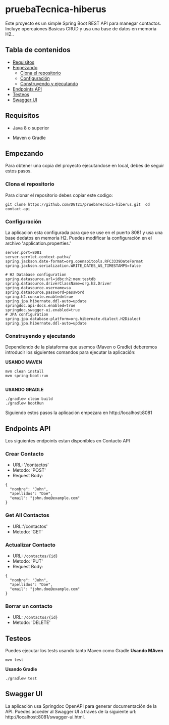 # pruebaTecnica-hiberus

Este proyecto es un simple Spring Boot REST API para manegar contactos. Incluye opercaiones Basicas CRUD y usa una base de datos en memoria H2..

## Tabla de contenidos
* [Requisitos](#requisitos)
* [Empezando](#empezando)
  * [Clona el repositorio  ](#clona-el-repositorio)
  * [Configuración](#configuración)
  * [Construyendo y ejecutando](#construyendo-y-ejecutando)
* [Endpoints API](#endpoints-api)
* [Testeos](#testeos)
* [Swagger UI](#swagger-ui)

## Requisitos

* Java 8 o superior

* Maven o Gradle

## Empezando

Para obtener una copia del proyecto ejecutandose en local, debes de seguir estos pasos.

### Clona el repositorio
Para clonar el repositorio debes copiar este codigo:

```    
git clone https://github.com/DGT21/pruebaTecnica-hiberus.git  cd contact-api
```

### Configuración

La aplicacion esta configurada para que se use en el puerto 8081 y usa una base dedatos en     memoria H2. Puedes modificar la configuración en el archivo 'application.properties.'

  ```
  server.port=8081
  server.servlet.context-path=/
  spring.jackson.date-format=org.openapitools.RFC3339DateFormat
  spring.jackson.serialization.WRITE_DATES_AS_TIMESTAMPS=false

  # H2 Database configuration
  spring.datasource.url=jdbc:h2:mem:testdb
  spring.datasource.driverClassName=org.h2.Driver
  spring.datasource.username=sa
  spring.datasource.password=password
  spring.h2.console.enabled=true
  spring.jpa.hibernate.ddl-auto=update
  springdoc.api-docs.enabled=true
  springdoc.swagger-ui.enabled=true
  # JPA configuration
  spring.jpa.database-platform=org.hibernate.dialect.H2Dialect
  spring.jpa.hibernate.ddl-auto=update
  ```

  ### Construyendo y ejecutando
  Dependiendo de la plataforma que usemos (Maven o Gradle) deberemos introducir los               siguientes comandos para ejecutar la aplicación:

  **USANDO MAVEN**
    
  ```
  mvn clean install
  mvn spring-boot:run
 	
 ````
  **USANDO GRADLE**
    
  ```
  ./gradlew clean build
  ./gradlew bootRun
  ```
      
Siguiendo estos pasos la aplicación empezara en http://localhost:8081

## Endpoints API

  Los siguientes endpoints estan disponibles en Contacto API

### Crear Contacto
* URL: '/contactos'
* Metodo: 'POST'
* Request Body:
```
{
  "nombre": "John",
  "apellidos": "Doe",
  "email": "john.doe@example.com"
}
```
### Get All Contactos
* URL:'/contactos'
* Metodo: 'GET'
### Actualizar Contacto
* URL: `/contactos/{id}`
* Metodo: 'PUT'
* Request Body:
```
{
  "nombre": "John",
  "apellidos": "Doe",
  "email": "john.doe@example.com"
}
```
### Borrar un contacto
* URL: `/contactos/{id}`
* Metodo: 'DELETE'
## Testeos
Puedes  ejecutar los tests usando tanto Maven como Gradle
**Usando MAven**
```
mvn test
```
**Usando Gradle**
```
./gradlew test
```
## Swagger UI
La aplicación usa Springdoc OpenAPI para generar documentación de la API. Puedes acceder al Swagger UI a traves de la siguiente url: http://localhost:8081/swagger-ui.html.
